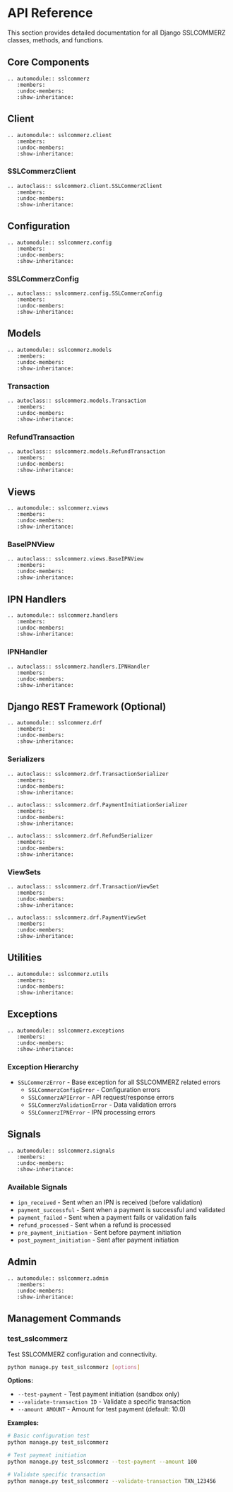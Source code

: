 # API Reference

This section provides detailed documentation for all Django SSLCOMMERZ classes, methods, and functions.

## Core Components

```{eval-rst}
.. automodule:: sslcommerz
   :members:
   :undoc-members:
   :show-inheritance:
```

## Client

```{eval-rst}
.. automodule:: sslcommerz.client
   :members:
   :undoc-members:
   :show-inheritance:
```

### SSLCommerzClient

```{eval-rst}
.. autoclass:: sslcommerz.client.SSLCommerzClient
   :members:
   :undoc-members:
   :show-inheritance:
```

## Configuration

```{eval-rst}
.. automodule:: sslcommerz.config
   :members:
   :undoc-members:
   :show-inheritance:
```

### SSLCommerzConfig

```{eval-rst}
.. autoclass:: sslcommerz.config.SSLCommerzConfig
   :members:
   :undoc-members:
   :show-inheritance:
```

## Models

```{eval-rst}
.. automodule:: sslcommerz.models
   :members:
   :undoc-members:
   :show-inheritance:
```

### Transaction

```{eval-rst}
.. autoclass:: sslcommerz.models.Transaction
   :members:
   :undoc-members:
   :show-inheritance:
```

### RefundTransaction

```{eval-rst}
.. autoclass:: sslcommerz.models.RefundTransaction
   :members:
   :undoc-members:
   :show-inheritance:
```

## Views

```{eval-rst}
.. automodule:: sslcommerz.views
   :members:
   :undoc-members:
   :show-inheritance:
```

### BaseIPNView

```{eval-rst}
.. autoclass:: sslcommerz.views.BaseIPNView
   :members:
   :undoc-members:
   :show-inheritance:
```

## IPN Handlers

```{eval-rst}
.. automodule:: sslcommerz.handlers
   :members:
   :undoc-members:
   :show-inheritance:
```

### IPNHandler

```{eval-rst}
.. autoclass:: sslcommerz.handlers.IPNHandler
   :members:
   :undoc-members:
   :show-inheritance:
```

## Django REST Framework (Optional)

```{eval-rst}
.. automodule:: sslcommerz.drf
   :members:
   :undoc-members:
   :show-inheritance:
```

### Serializers

```{eval-rst}
.. autoclass:: sslcommerz.drf.TransactionSerializer
   :members:
   :undoc-members:
   :show-inheritance:

.. autoclass:: sslcommerz.drf.PaymentInitiationSerializer
   :members:
   :undoc-members:
   :show-inheritance:

.. autoclass:: sslcommerz.drf.RefundSerializer
   :members:
   :undoc-members:
   :show-inheritance:
```

### ViewSets

```{eval-rst}
.. autoclass:: sslcommerz.drf.TransactionViewSet
   :members:
   :undoc-members:
   :show-inheritance:

.. autoclass:: sslcommerz.drf.PaymentViewSet
   :members:
   :undoc-members:
   :show-inheritance:
```

## Utilities

```{eval-rst}
.. automodule:: sslcommerz.utils
   :members:
   :undoc-members:
   :show-inheritance:
```

## Exceptions

```{eval-rst}
.. automodule:: sslcommerz.exceptions
   :members:
   :undoc-members:
   :show-inheritance:
```

### Exception Hierarchy

- `SSLCommerzError` - Base exception for all SSLCOMMERZ related errors
  - `SSLCommerzConfigError` - Configuration errors
  - `SSLCommerzAPIError` - API request/response errors
  - `SSLCommerzValidationError` - Data validation errors
  - `SSLCommerzIPNError` - IPN processing errors

## Signals

```{eval-rst}
.. automodule:: sslcommerz.signals
   :members:
   :undoc-members:
   :show-inheritance:
```

### Available Signals

- `ipn_received` - Sent when an IPN is received (before validation)
- `payment_successful` - Sent when a payment is successful and validated
- `payment_failed` - Sent when a payment fails or validation fails
- `refund_processed` - Sent when a refund is processed
- `pre_payment_initiation` - Sent before payment initiation
- `post_payment_initiation` - Sent after payment initiation

## Admin

```{eval-rst}
.. automodule:: sslcommerz.admin
   :members:
   :undoc-members:
   :show-inheritance:
```

## Management Commands

### test_sslcommerz

Test SSLCOMMERZ configuration and connectivity.

```bash
python manage.py test_sslcommerz [options]
```

**Options:**
- `--test-payment` - Test payment initiation (sandbox only)
- `--validate-transaction ID` - Validate a specific transaction
- `--amount AMOUNT` - Amount for test payment (default: 10.0)

**Examples:**
```bash
# Basic configuration test
python manage.py test_sslcommerz

# Test payment initiation
python manage.py test_sslcommerz --test-payment --amount 100

# Validate specific transaction
python manage.py test_sslcommerz --validate-transaction TXN_123456
```

